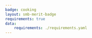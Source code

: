 ```yaml
---
badge: cooking
layout: smb-merit-badge
requirements: true
data:
    requirements: ./requirements.yaml
---
```

